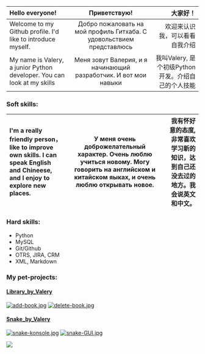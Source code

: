  |**Hello everyone!**| **Приветствую!** | **大家好！**|
 |:-|:-:|-:|
|Welcome to my Github profile. I'd like to introduce myself.| Добро пожаловать на мой профиль Гитхаба. С удовольствием представлюсь | 欢迎来认识我，可以看看自我介绍|
|My name is Valery, a junior Python developer. You can look at my skills | Меня зовут Валерия, и я начинающий разработчик. И вот мои навыки | 我叫Valery, 是个初级Python开发。介绍自己的个人技能|

### **Soft skills:**
| I'm a really friendly person，like to improve own skills. I can speak English and Chineese, and I enjoy to explore new places.  | У меня очень доброжелательный характер. Очень люблю учиться новому. Могу говорить на английском и китайском яыках, и очень люблю открывать новое. | 我有怀好意的态度, 非常喜欢学习新的知识，达到自己还没去过的地方。我会说英文和中文。 |
|:-|:-:|-:|

###  **Hard skills**:
- Python
- MySQL
- Git/Github
- OTRS, JIRA, CRM
- XML, Markdown

### **My pet-projects:**
#### [Library_by_Valery](https://github.com/Mirrabellko/Library_by_Valery "This is my first pet-project")
[![add-book.jpg](https://i.postimg.cc/g0MRNJJc/add-book.jpg)](https://postimg.cc/nsDCLnBN) [![delete-book.jpg](https://i.postimg.cc/BQWFhRqF/delete-book.jpg)](https://postimg.cc/23w3ycLj)

#### [Snake_by_Valery](https://github.com/Mirrabellko/Snake_by_Valery "This is my second pet-project. There are two versions: console version and with user interface")
[![snake-konsole.jpg](https://i.postimg.cc/XYLyYJ9K/snake-konsole.jpg)](https://postimg.cc/MncGszPX)
[![snake-GUI.jpg](https://i.postimg.cc/HkYVRgFr/snake-GUI.jpg)](https://postimg.cc/KRWG3dGb)


![](https://www.codewars.com/users/Mirrabellko/badges/large) 
